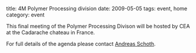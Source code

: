 title: 4M Polymer Processing division
date: 2009-05-05 
tags: event, home
category: event

This final meeting of the Polymer Processing Divison will be hosted by CEA at the Cadarache chateau in France.

For full details of the agenda please contact [Andreas Schoth](mailto:andreas.schoth@imtek.uni-freiburg.de).

  